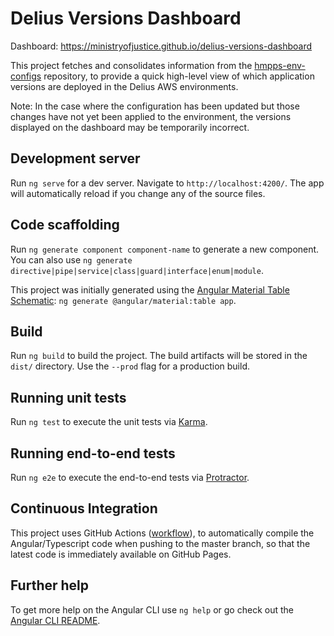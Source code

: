 # Delius Versions Dashboard

Dashboard: https://ministryofjustice.github.io/delius-versions-dashboard

This project fetches and consolidates information from the [hmpps-env-configs](https://github.com/ministryofjustice/hmpps-env-configs) repository,
to provide a quick high-level view of which application versions are deployed in the Delius AWS environments.

Note: In the case where the configuration has been updated but those changes have not yet been applied to the environment, the versions displayed on the dashboard may be temporarily incorrect.

## Development server

Run `ng serve` for a dev server. Navigate to `http://localhost:4200/`. The app will automatically reload if you change any of the source files.

## Code scaffolding

Run `ng generate component component-name` to generate a new component. You can also use `ng generate directive|pipe|service|class|guard|interface|enum|module`.

This project was initially generated using the [Angular Material Table Schematic](https://material.angular.io/guide/schematics#table-schematic): `ng generate @angular/material:table app`.

## Build

Run `ng build` to build the project. The build artifacts will be stored in the `dist/` directory. Use the `--prod` flag for a production build.

## Running unit tests

Run `ng test` to execute the unit tests via [Karma](https://karma-runner.github.io).

## Running end-to-end tests

Run `ng e2e` to execute the end-to-end tests via [Protractor](http://www.protractortest.org/).

## Continuous Integration

This project uses GitHub Actions ([workflow](.github/workflows/main.yml)), to automatically compile the Angular/Typescript code when pushing to the master branch, so that the latest code is immediately available on GitHub Pages.

## Further help

To get more help on the Angular CLI use `ng help` or go check out the [Angular CLI README](https://github.com/angular/angular-cli/blob/master/README.md).
